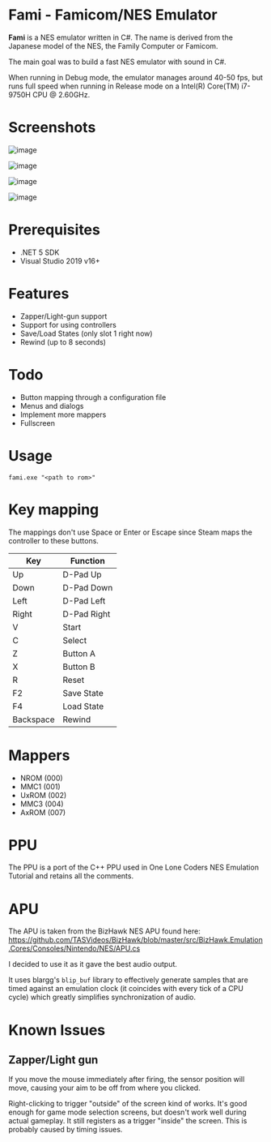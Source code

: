 # Fami - Famicom/NES Emulator

**Fami** is a NES emulator written in C#.  The name is derived from the Japanese model of the NES, the Family Computer or Famicom.

The main goal was to build a fast NES emulator with sound in C#.

When running in Debug mode, the emulator manages around 40-50 fps, but runs full speed when running in Release mode on a Intel(R) Core(TM) i7-9750H CPU @ 2.60GHz.

# Screenshots

![image](https://user-images.githubusercontent.com/1910659/132545071-78baf290-197d-4dd0-b9b5-a9d4fb778295.png)

![image](https://user-images.githubusercontent.com/1910659/132545227-e33430e0-f5b6-483b-b72a-4693ef096053.png)

![image](https://user-images.githubusercontent.com/1910659/132545346-a13d6b1e-859b-49eb-88da-f3ea6cb9ce98.png)

![image](https://user-images.githubusercontent.com/1910659/132545470-067b202f-ff32-473e-9d10-f5c6e52aa412.png)


# Prerequisites

* .NET 5 SDK
* Visual Studio 2019 v16+

# Features

* Zapper/Light-gun support
* Support for using controllers
* Save/Load States (only slot 1 right now)
* Rewind (up to 8 seconds)

# Todo

* Button mapping through a configuration file
* Menus and dialogs
* Implement more mappers
* Fullscreen

# Usage

```
fami.exe "<path to rom>"
```

# Key mapping

The mappings don't use Space or Enter or Escape since Steam maps the controller to these buttons.

|  Key        |  Function    |
|-------------|--------------|
|  Up         |  D-Pad Up    |
|  Down       |  D-Pad Down  |
|  Left       |  D-Pad Left  |
|  Right      |  D-Pad Right |
|  V          |  Start       |
|  C          |  Select      |
|  Z          |  Button A    |
|  X          |  Button B    |
|  R          |  Reset       |
|  F2         |  Save State  |
|  F4         |  Load State  |
|  Backspace  |  Rewind      |

# Mappers

* NROM (000)
* MMC1 (001)
* UxROM (002)
* MMC3 (004)
* AxROM (007)

# PPU

The PPU is a port of the C++ PPU used in One Lone Coders NES Emulation Tutorial and retains all the comments.

# APU

The APU is taken from the BizHawk NES APU found here: https://github.com/TASVideos/BizHawk/blob/master/src/BizHawk.Emulation.Cores/Consoles/Nintendo/NES/APU.cs

I decided to use it as it gave the best audio output.

It uses blargg's `blip_buf` library to effectively generate samples that are timed against an emulation clock (it coincides with every tick of a CPU cycle) which greatly simplifies synchronization of audio.  

# Known Issues

## Zapper/Light gun 

If you move the mouse immediately after firing, the sensor position will move, causing your aim to be off from where you clicked. 

Right-clicking to trigger "outside" of the screen kind of works.  It's good enough for game mode selection screens, but doesn't work well during actual gameplay. It still registers as a trigger "inside" the screen. This is probably caused by timing issues.
